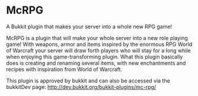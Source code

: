 McRPG
=====

A Bukkit plugin that makes your server into a whole new RPG game!


McRPG is a plugin that will make your whole server into a new role playing game!
With weapons, armor and items inspired by the enormous RPG World of Warcraft your server
will draw forth players who will stay for a long while when enjoying this game-transforming plugin.
What this plugin basically does is creating and renaming several items, with new enchantments and recipes
with inspiration from World of Warcraft.



This plugin is approved by bukkit and can also be accessed via the bukkitDev page:
http://dev.bukkit.org/bukkit-plugins/mc-rpg/
